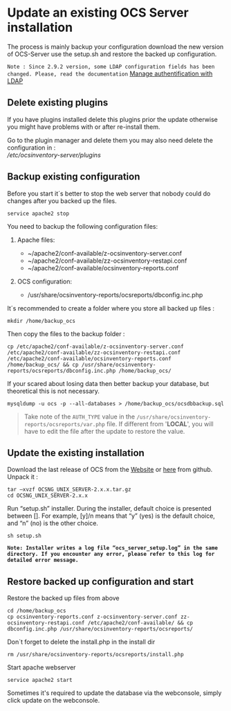 # Update an existing OCS Server installation

The process is mainly backup your configuration download the new version of OCS-Server use the setup.sh and restore the backed up configuration.

`Note : Since 2.9.2 version, some LDAP configuration fields has been changed. Please, read the documentation` [Manage authentification with LDAP](../04.Management-console-and-its-advanced-features/Synchronization-between-OCS-and-LDAP.md)

## Delete existing plugins

If you have plugins installed delete this plugins prior the update otherwise you might have problems with or after re-install them.

Go to the plugin manager and delete them you may also need delete the configuration in :    
_/etc/ocsinventory-server/plugins_

## Backup existing configuration

Before you start it´s better to stop the web server that nobody could do changes after you backed up the files.

```
service apache2 stop
```
You need to backup the following configuration files:

1. Apache files:    
    * ~/apache2/conf-available/z-ocsinventory-server.conf
    * ~/apache2/conf-available/zz-ocsinventory-restapi.conf
    * ~/apache2/conf-available/ocsinventory-reports.conf

2. OCS configuration:
    * /usr/share/ocsinventory-reports/ocsreports/dbconfig.inc.php

It´s recommended to create a folder where you store all backed up files :
```
mkdir /home/backup_ocs
```
Then copy the files to the backup folder :
```
cp /etc/apache2/conf-available/z-ocsinventory-server.conf
/etc/apache2/conf-available/zz-ocsinventory-restapi.conf /etc/apache2/conf-available/ocsinventory-reports.conf /home/backup_ocs/ && cp /usr/share/ocsinventory-reports/ocsreports/dbconfig.inc.php /home/backup_ocs/
```
If your scared about losing data then better backup your database, but theoretical this is not necessary.
```
mysqldump -u ocs -p --all-databases > /home/backup_ocs/ocsdbbackup.sql
```


> Take note of the `AUTH_TYPE` value in the `/usr/share/ocsinventory-reports/ocsreports/var.php` file. If different from '**LOCAL**', you will have to edit the file after the update to restore the value.

## Update the existing installation

Download the last release of OCS from the [Website](https://ocsinventory-ng.org/?page_id=1548&lang=en) or [here](https://github.com/OCSInventory-NG/OCSInventory-ocsreports/releases) from github.    
Unpack it :
```
tar –xvzf OCSNG_UNIX_SERVER-2.x.x.tar.gz
cd OCSNG_UNIX_SERVER-2.x.x
```
Run “setup.sh” installer. During the installer, default choice is presented between []. For example, [y]/n means that “y” (yes) is the default choice, and “n” (no) is the other choice.
```
sh setup.sh
```
**`Note: Installer writes a log file “ocs_server_setup.log” in the same directory. If you encounter any error, please refer to this log for detailed error message.`**


## Restore backed up configuration and start

Restore the backed up files from above 
```
cd /home/backup_ocs
cp ocsinventory-reports.conf z-ocsinventory-server.conf zz-ocsinventory-restapi.conf /etc/apache2/conf-available/ && cp dbconfig.inc.php /usr/share/ocsinventory-reports/ocsreports/
```
Don´t forget to delete the install.php in the install dir
```
rm /usr/share/ocsinventory-reports/ocsreports/install.php
```
Start apache webserver
```
service apache2 start
```

Sometimes it's required to update the database via the webconsole, simply click update on the webconsole.

